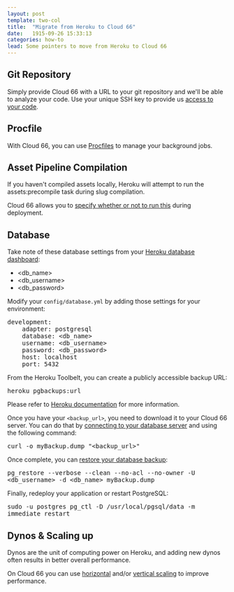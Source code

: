 ```yaml
---
layout: post
template: two-col
title:  "Migrate from Heroku to Cloud 66"
date:   1915-09-26 15:33:13
categories: how-to
lead: Some pointers to move from Heroku to Cloud 66
---
```



## Git Repository

Simply provide Cloud 66 with a URL to your git repository and we'll be able to analyze your code.
Use your unique SSH key to provide us [access to your code](/getting-started/your-first-stack.html).

## Procfile

With Cloud 66, you can use [Procfiles](/stack-features/proc-files.html) to manage your background jobs.

## Asset Pipeline Compilation

If you haven't compiled assets locally, Heroku will attempt to run the assets:precompile task during slug compilation.

Cloud 66 allows you to [specify whether or not to run this](/how-to/asset-pipeline.html) during deployment.

## Database

Take note of these database settings from your [Heroku database dashboard](https://postgres.heroku.com/databases):

- &lt;db&#95;name&gt;
- &lt;db&#95;username&gt;
- &lt;db&#95;password&gt;

Modify your <code>config/database.yml</code> by adding those settings for your environment:
<pre class="terminal">
development:
    adapter: postgresql
    database: &lt;db&#95;name&gt;
    username: &lt;db&#95;username&gt;
    password: &lt;db&#95;password&gt;
    host: localhost
    port: 5432
</pre>

From the Heroku Toolbelt, you can create a publicly accessible backup URL:

<p>
<kbd>heroku pgbackups:url</kbd>
</p>

Please refer to [Heroku documentation](https://devcenter.heroku.com/articles/pgbackups#creating-a-backup) for more information.

Once you have your <code>&lt;backup&#95;url&gt;</code>, you need to download it to your Cloud 66 server.
You can do that by [connecting to your database server](/how-to/connect-db-servers.html) and using the following command:

<p>
<kbd>curl -o myBackup.dump "&lt;backup&#95;url&gt;"</kbd>
</p>

Once complete, you can [restore your database backup](https://devcenter.heroku.com/articles/heroku-postgres-import-export#restore-to-local-database):

<p>
    <kbd>pg&#95;restore --verbose --clean --no-acl --no-owner -U &lt;db&#95;username&gt; -d &lt;db&#95;name&gt; myBackup.dump</kbd>
</p>

Finally, redeploy your application or restart PostgreSQL:

<p>
    <kbd>sudo -u postgres pg&#95;ctl -D /usr/local/pgsql/data -m immediate restart</kbd>
</p>

## Dynos &amp; Scaling up

Dynos are the unit of computing power on Heroku, and adding new dynos often results in better overall performance.

On Cloud 66 you can use [horizontal](/stack-features/horizontal-scaling.html) and/or [vertical scaling](/stack-features/vertical-scaling.html)
to improve performance.